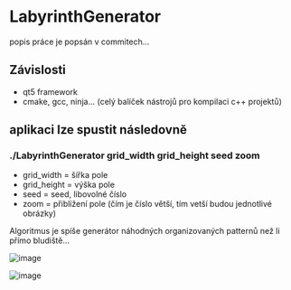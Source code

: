 # LabyrinthGenerator

popis práce je popsán v commitech...

## Závislosti
- qt5 framework
- cmake, gcc, ninja... (celý balíček nástrojů pro kompilaci c++ projektů)


## aplikaci lze spustit následovně

### ./LabyrinthGenerator grid_width grid_height seed zoom

- grid_width = šířka pole
- grid_height = výška pole
- seed = seed, libovolné číslo
- zoom = přiblížení pole (čím je číslo větší, tím vetší budou jednotlivé obrázky)

Algoritmus je spíše generátor náhodných organizovaných patternů než li přímo bludiště...

![image](https://user-images.githubusercontent.com/91696187/210182310-3ae5bea2-bd2d-4eed-ab72-bfa42b8caa4d.png)

![image](https://user-images.githubusercontent.com/91696187/210183022-72e83b60-af98-49c5-a326-4584fec6792b.png)
